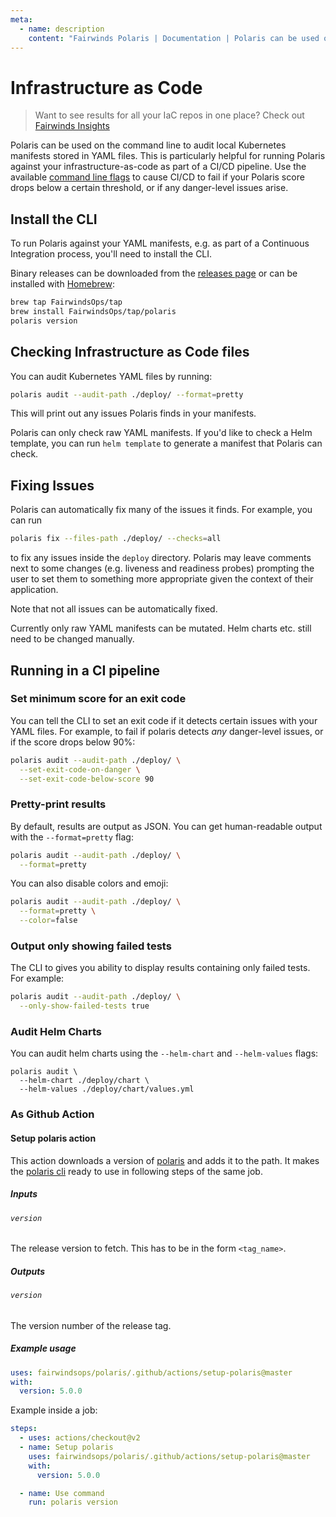 ```yaml
---
meta:
  - name: description
    content: "Fairwinds Polaris | Documentation | Polaris can be used on the command line to audit local Kubernetes manifests stored in YAML files."
---
```

# Infrastructure as Code
> Want to see results for all your IaC repos in one place? Check out
> [Fairwinds Insights](https://www.fairwinds.com/fairwinds-polaris-upgrade)

Polaris can be used on the command line to audit local Kubernetes manifests stored in YAML files.
This is particularly helpful for running Polaris against your infrastructure-as-code as part of a
CI/CD pipeline. Use the available [command line flags](#running-in-a-ci-pipeline)
to cause CI/CD to fail if your Polaris score drops below a certain threshold, or if any danger-level issues arise.


## Install the CLI
To run Polaris against your YAML manifests, e.g. as part of a Continuous Integration process,
you'll need to install the CLI.

Binary releases can be downloaded from the [releases page](https://github.com/fairwindsops/polaris/releases)
or can be installed with [Homebrew](https://brew.sh/):
```bash
brew tap FairwindsOps/tap
brew install FairwindsOps/tap/polaris
polaris version
```

## Checking Infrastructure as Code files
You can audit Kubernetes YAML files by running:
```bash
polaris audit --audit-path ./deploy/ --format=pretty
```
This will print out any issues Polaris finds in your manifests.

Polaris can only check raw YAML manifests. If you'd like to check a Helm template,
you can run `helm template` to generate a manifest that Polaris can check.

## Fixing Issues
Polaris can automatically fix many of the issues it finds. For example, you can run
```bash
polaris fix --files-path ./deploy/ --checks=all
```

to fix any issues inside the `deploy` directory. Polaris may leave
comments next to some changes (e.g. liveness and readiness probes) prompting
the user to set them to something more appropriate given the context of their
application.

Note that not all issues can be automatically fixed.

Currently only raw YAML manifests can be mutated. Helm charts etc.
still need to be changed manually.

## Running in a CI pipeline

### Set minimum score for an exit code
You can tell the CLI to set an exit code if it detects certain issues with your YAML files.
For example, to fail if polaris detects *any* danger-level issues, or if the score drops below 90%:
```bash
polaris audit --audit-path ./deploy/ \
  --set-exit-code-on-danger \
  --set-exit-code-below-score 90
```

### Pretty-print results
By default, results are output as JSON. You can get human-readable output with
the `--format=pretty` flag:

```bash
polaris audit --audit-path ./deploy/ \
  --format=pretty
```

You can also disable colors and emoji:
```bash
polaris audit --audit-path ./deploy/ \
  --format=pretty \
  --color=false
```

### Output only showing failed tests
The CLI to gives you ability to display results containing only failed tests. 
For example:
```bash
polaris audit --audit-path ./deploy/ \
  --only-show-failed-tests true
```

### Audit Helm Charts
You can audit helm charts using the `--helm-chart` and `--helm-values` flags:
```
polaris audit \
  --helm-chart ./deploy/chart \
  --helm-values ./deploy/chart/values.yml
```

### As Github Action
#### Setup polaris action

This action downloads a version of [polaris](https://github.com/FairwindsOps/polaris) and adds it to the path. It makes the [polaris cli](https://polaris.docs.fairwinds.com/infrastructure-as-code) ready to use in following steps of the same job.

##### Inputs

###### `version`

The release version to fetch. This has to be in the form `<tag_name>`.

##### Outputs

###### `version`

The version number of the release tag.

##### Example usage

```yaml
uses: fairwindsops/polaris/.github/actions/setup-polaris@master
with:
  version: 5.0.0
```

Example inside a job:

```yaml
steps:
  - uses: actions/checkout@v2
  - name: Setup polaris
    uses: fairwindsops/polaris/.github/actions/setup-polaris@master
    with:
      version: 5.0.0

  - name: Use command
    run: polaris version
```

